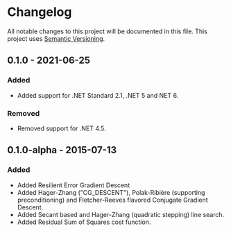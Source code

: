 # Changelog

All notable changes to this project will be documented in this file.
This project uses [Semantic Versioning](https://semver.org/spec/v2.0.0.html).

## 0.1.0 - 2021-06-25

### Added

- Added support for .NET Standard 2.1, .NET 5 and NET 6.

### Removed

- Removed support for .NET 4.5.

## 0.1.0-alpha - 2015-07-13

### Added

- Added Resilient Error Gradient Descent
- Added Hager-Zhang ("CG_DESCENT"), Polak-Ribière (supporting preconditioning) and Fletcher-Reeves
  flavored Conjugate Gradient Descent.
- Added Secant based and Hager-Zhang (quadratic stepping) line search.
- Added Residual Sum of Squares cost function.
